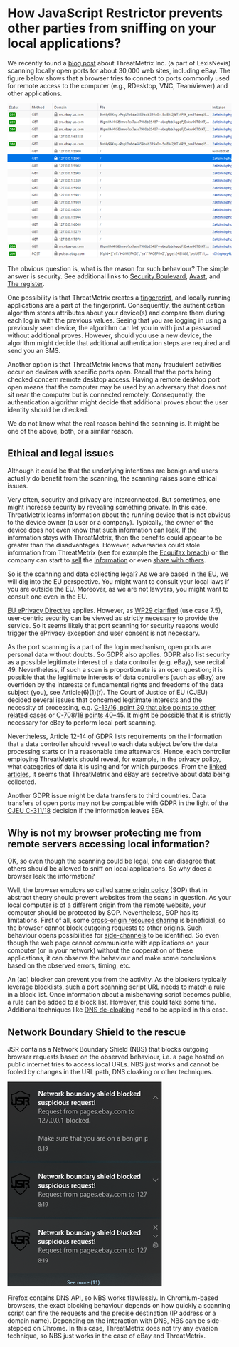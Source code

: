 # How JavaScript Restrictor prevents other parties from sniffing on your local applications?

We recently found a [blog post](https://blog.nem.ec/2020/05/24/ebay-port-scanning/) about
ThreatMetrix Inc. (a part of LexisNexis) scanning locally open ports for about 30,000 web
sites, including eBay. The figure below shows that a browser tries to connect to ports commonly used for remote access to the computer (e.g., RDesktop, VNC, TeamViewer) and other applications.

![A screenshot of the browser being used as a proxy to scan locally open ports](localportscanning/1_captured_traffic.png)

The obvious question is, what is the reason for such behaviour? The simple answer is security. See
additional links to [Security Boulevard](https://securityboulevard.com/2020/05/is-ebay-port-scanning-your-pc-probably/), [Avast](https://blog.avast.com/why-is-ebay-port-scanning-my-computer-avast), and [The register](https://www.theregister.com/2020/05/26/ebay_port_scans_your_pc/).

One possibility is that ThreatMetrix creates a [fingerprint](https://arxiv.org/pdf/1905.01051.pdf), and locally running
applications are a part of the fingerprint. Consequently, the authentication algorithm stores
attributes about your device(s) and compare them during each log in with the previous values. Seeing
that you are logging in using a previously seen device, the algorithm can let you in with just a
password without additional proves. However, should you use a new device, the algorithm might decide that
additional authentication steps are required and send you an SMS.

Another option is that ThreatMetrix knows that many fraudulent activities occur on
devices with specific ports open. Recall that the ports being checked concern remote desktop
access. Having a remote desktop port open means that the computer may be used by an adversary that does not sit near the computer but is connected remotely. Consequently, the authentication algorithm might decide that additional proves about the user identity should be checked.

We do not know what the real reason behind the scanning is. It might be one of the above, both, or a
similar reason.

## Ethical and legal issues

Although it could be that the underlying intentions are benign and users actually do benefit from
the scanning, the scanning raises some ethical issues.

Very often, security and privacy are interconnected. But sometimes, one might increase security by
revealing something private. In this case, ThreatMetrix learns information about the running device
that is not obvious to the device owner (a user or a company). Typically, the owner of the device
does not even know that such information can leak. If the information
stays with ThreatMetrix, then the benefits could appear to be greater than the disadvantages.
However, adversaries could stole information from ThreatMetrix (see for example the [Ecquifax breach](https://en.wikipedia.org/wiki/2017_Equifax_data_breach)) or the company can start to [sell](https://www.vice.com/en/article/qjdkq7/avast-antivirus-sells-user-browsing-data-investigation) the [information](https://www.pcmag.com/news/the-cost-of-avasts-free-antivirus-companies-can-spy-on-your-clicks) or even [share with others](https://brave.com/rtb-evidence/).

So is the scanning and data collecting legal? As we are based in the EU, we will dig into the EU perspective. You might want to
consult your local laws if you are outside the EU. Moreover, as we are not lawyers, you might want to
consult one even in the EU.

[EU ePrivacy Directive](https://eur-lex.europa.eu/legal-content/EN/ALL/?uri=CELEX:32002L0058) applies. However, as [WP29 clarified](https://ec.europa.eu/justice/article-29/documentation/opinion-recommendation/files/2014/wp224_en.pdf) (use case 7.5), user-centric security can be viewed as strictly necessary to provide
the service. So it seems likely that port scanning for security reasons would
trigger the ePrivacy exception and user consent is not necessary.

As the port scanning is a part of the login mechanism, open ports are personal data
without doubts. So GDPR also applies.
GDPR also list security as a possible legitimate interest of a data controller (e.g. eBay), see
recital 49. Nevertheless, if such a scan is proportionate is an open question; it is possible that the legitimate interests of data controllers (such as eBay) are overriden by the interests or fundamental rights and freedoms of the data subject (you), see Article(6)(1)(f).
The Court of Justice of EU (CJEU) decided several issues that concerned legitimate interests and the necessity of processing, e.g. [C-13/16, point 30 that also points to other related cases](https://curia.europa.eu/juris/liste.jsf?num=C-13/16) or [C-708/18 points 40–45](https://curia.europa.eu/juris/liste.jsf?num=C-708/18). It might be possible that it is strictly necessary for eBay to perform local port scanning.

Nevertheless, Article 12-14 of GDPR lists requirements on the information that a data controller should reveal
to each data subject before the data processing starts or in a reasonable time afterwards. Hence, each controller employing ThreatMetrix should reveal, for example, in the privacy policy, what categories of data it is using and
for which purposes. From the [linked](https://blog.avast.com/why-is-ebay-port-scanning-my-computer-avast) [articles](https://www.theregister.com/2020/05/26/ebay_port_scans_your_pc/), it seems that ThreatMetrix and eBay are secretive about data being collected.

Another GDPR issue might be data transfers to third countries. Data transfers of open ports may not be
compatible with GDPR in the light of the [CJEU C-311/18](https://curia.europa.eu/juris/liste.jsf?num=C-311/18) decision if the information leaves EEA.

## Why is not my browser protecting me from remote servers accessing local information?

OK, so even though the scanning could be legal, one can disagree that others should be allowed to sniff on
local applications. So why does a browser leak the information?

Well, the browser employs so called [same origin policy](https://developer.mozilla.org/en-US/docs/Web/Security/Same-origin_policy) (SOP) that in abstract theory should prevent websites from the scans in question. As your local computer is of a different origin from the remote website, your computer should be protected by SOP. Nevertheless, SOP has its limitations. First of all, some [cross-origin resource sharing](https://developer.mozilla.org/en-US/docs/Web/HTTP/CORS) is beneficial, so the browser cannot block outgoing requests to other origins. Such behaviour opens possibilities for [side-channels](https://www.forcepoint.com/sites/default/files/resources/files/report-attacking-internal-network-en_0.pdf) to be identified. So even though the web page cannot communicate with applications on your computer (or in your network) without the cooperation of these applications, it can observe the behaviour and make some conclusions based on the observed errors, timing, etc.

An (ad) blocker can prevent you from the activity. As the blockers typically leverage blocklists,
such a port scanning script URL needs to match a rule in a block list. Once information about a
misbehaving script becomes public, a rule can be added to a block list. However, this could take some time. Additional techniques like [DNS de-cloaking](https://blog.lukaszolejnik.com/large-scale-analysis-of-dns-based-tracking-evasion-broad-data-leaks-included/)
need to be applied in this case.

## Network Boundary Shield to the rescue

JSR contains a Network Boundary Shield (NBS) that blocks outgoing browser requests based on the observed behaviour, i.e. a
page hosted on public internet tries to access local URLs.
NBS just works and cannot be fooled by changes in the URL path, DNS cloaking or other techniques.

![JSR blocks the scan](localportscanning/2_request_blocked.png)

Firefox contains DNS API, so NBS works flawlessly. In Chromium-based browsers, the exact blocking
behaviour depends on how quickly a scanning script can fire the requests and the precise
destination (IP address or a domain name). Depending on the interaction with DNS, NBS can be side-stepped on Chrome. In this case, ThreatMetrix does not try any evasion technique, so
NBS just works in the case of eBay and ThreatMetrix.
